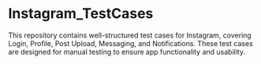 # Instagram_TestCases
This repository contains well-structured test cases for Instagram, covering Login, Profile, Post Upload, Messaging, and Notifications. These test cases are designed for manual testing to ensure app functionality and usability.
